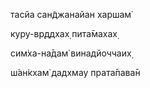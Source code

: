 тасйа сан̃джанайан харшам̇

куру-вр̣ддхах̣ пита̄махах̣

сим̇ха-на̄дам̇ винадйоччаих̣

ш́ан̇кхам̇ дадхмау прата̄пава̄н
